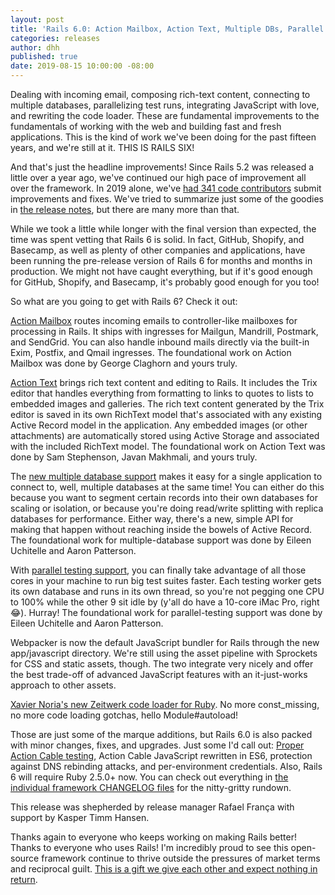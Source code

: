 ```yaml
---
layout: post
title: 'Rails 6.0: Action Mailbox, Action Text, Multiple DBs, Parallel Testing, Webpacker by default, and Zeitwerk'
categories: releases
author: dhh
published: true
date: 2019-08-15 10:00:00 -08:00
---
```

Dealing with incoming email, composing rich-text content, connecting to multiple databases, parallelizing test runs, integrating JavaScript with love, and rewriting the code loader. These are fundamental improvements to the fundamentals of working with the web and building fast and fresh applications. This is the kind of work we've been doing for the past fifteen years, and we're still at it. THIS IS RAILS SIX!

And that's just the headline improvements! Since Rails 5.2 was released a little over a year ago, we've continued our high pace of improvement all over the framework. In 2019 alone, we've [had 341 code contributors](https://contributors.rubyonrails.org/contributors/in-time-window/this-year) submit improvements and fixes. We've tried to summarize just some of the goodies in [the release notes](https://edgeguides.rubyonrails.org/6_0_release_notes.html), but there are many more than that.

While we took a little while longer with the final version than expected, the time was spent vetting that Rails 6 is solid. In fact, GitHub, Shopify, and Basecamp, as well as plenty of other companies and applications, have been running the pre-release version of Rails 6 for months and months in production. We might not have caught everything, but if it's good enough for GitHub, Shopify, and Basecamp, it's probably good enough for you too!

So what are you going to get with Rails 6? Check it out:

[Action Mailbox](https://rubyonrails.org/2018/12/13/introducing-action-mailbox-for-rails-6) routes incoming emails to controller-like mailboxes for processing in Rails. It ships with ingresses for Mailgun, Mandrill, Postmark, and SendGrid. You can also handle inbound mails directly via the built-in Exim, Postfix, and Qmail ingresses. The foundational work on Action Mailbox was done by George Claghorn and yours truly.

[Action Text](https://rubyonrails.org/2018/10/3/introducing-action-text-for-rails-6) brings rich text content and editing to Rails. It includes the Trix editor that handles everything from formatting to links to quotes to lists to embedded images and galleries. The rich text content generated by the Trix editor is saved in its own RichText model that's associated with any existing Active Record model in the application. Any embedded images (or other attachments) are automatically stored using Active Storage and associated with the included RichText model. The foundational work on Action Text was done by Sam Stephenson, Javan Makhmali, and yours truly.

The [new multiple database support](https://github.com/rails/rails/pull/34052) makes it easy for a single application to connect to, well, multiple databases at the same time! You can either do this because you want to segment certain records into their own databases for scaling or isolation, or because you're doing read/write splitting with replica databases for performance. Either way, there's a new, simple API for making that happen without reaching inside the bowels of Active Record. The foundational work for multiple-database support was done by Eileen Uchitelle and Aaron Patterson.

With [parallel testing support](https://github.com/rails/rails/pull/31900), you can finally take advantage of all those cores in your machine to run big test suites faster. Each testing worker gets its own database and runs in its own thread, so you're not pegging one CPU to 100% while the other 9 sit idle by (y'all do have a 10-core iMac Pro, right 😂). Hurray! The foundational work for parallel-testing support was done by Eileen Uchitelle and Aaron Patterson.

Webpacker is now the default JavaScript bundler for Rails through the new app/javascript directory. We're still using the asset pipeline with Sprockets for CSS and static assets, though. The two integrate very nicely and offer the best trade-off of advanced JavaScript features with an it-just-works approach to other assets.

[Xavier Noria's new Zeitwerk code loader for Ruby](https://medium.com/@fxn/zeitwerk-a-new-code-loader-for-ruby-ae7895977e73). No more const_missing, no more code loading gotchas, hello Module#autoload!

Those are just some of the marque additions, but Rails 6.0 is also packed with minor changes, fixes, and upgrades. Just some I'd call out: [Proper Action Cable testing](https://github.com/rails/rails/pull/33659#issue-209385961), Action Cable JavaScript rewritten in ES6, protection against DNS rebinding attacks, and per-environment credentials. Also, Rails 6 will require Ruby 2.5.0+ now. You can check out everything in [the individual framework CHANGELOG files](https://github.com/rails/rails/tree/v6.0.0) for the nitty-gritty rundown.

This release was shepherded by release manager Rafael França with support by Kasper Timm Hansen.

Thanks again to everyone who keeps working on making Rails better! Thanks to everyone who uses Rails! I'm incredibly proud to see this open-source framework continue to thrive outside the pressures of market terms and reciprocal guilt. [This is a gift we give each other and expect nothing in return](https://www.youtube.com/watch?v=VBwWbFpkltg).
